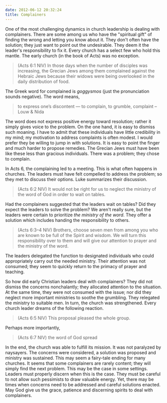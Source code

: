 ```yaml
---
date: 2012-06-12 20:32:24
title: Complainers
---
```


One of the most challenging dynamics in church leadership is dealing with complainers. There are some among us who have the "spiritual gift" of finding the wrong and letting you know about it. They don't often have the solution; they just want to point out the undesirable. They deem it the leader's responsibility to fix it. Every church has a select few who hold this mantle. The early church (in the book of Acts) was no exception. 

>(Acts 6:1 NIV) In those days when the number of disciples was increasing, the Grecian Jews among them complained against the Hebraic Jews because their widows were being overlooked in the daily distribution of food. 

The Greek word for complained is *goggysmos* (just the pronunciation sounds negative). The word means,

>to express one’s discontent — to complain, to grumble, complaint – Louw & Nida

The word does not express positive energy toward resolution; rather it simply gives voice to the problem. On the one hand, it is easy to dismiss such moaning. I have to admit that these individuals have little credibility in my mind; my motivation to address complaints is often modest. I would prefer they be willing to jump in with solutions. It is easy to point the finger and much harder to propose remedies. The Grecian Jews must have been like these less than gracious individuals. There was a problem; they chose to complain.

In Acts 6, the complaining led to a meeting. This is what often happens in churches. The leaders must have felt compelled to address the problem; so they met to discuss their options. Luke summarizes their discussion.

>(Acts 6:2 NIV) It would not be right for us to neglect the ministry of the word of God in order to wait on tables.

Had the complainers suggested that the leaders wait on tables? Did they expect the leaders to solve the problem? We aren't really sure, but the leaders were certain to prioritize *the ministry of the word*. They offer a solution which includes handing the responsibility to others.

>(Acts 6:3–4 NIV) Brothers, choose seven men from among you who are known to be full of the Spirit and wisdom. We will turn this responsibility over to them and will give our attention to prayer and the ministry of the word.

The leaders delegated the function to designated individuals who could appropriately carry out the needed ministry. Their attention was not consumed; they seem to quickly return to the primacy of prayer and teaching. 

So how did early Christian leaders deal with complainers? They did not dismiss the concerns nonchalantly; they allocated attention to the situation. At the same time, they were not consumed with the issue; nor did they neglect more important ministries to soothe the grumbling. They relegated the ministry to suitable men. In turn, the church was strengthened. Every church leader dreams of the following reaction.

>(Acts 6:5 NIV) This proposal pleased the whole group.

Perhaps more importantly,

>(Acts 6:7 NIV) the word of God spread

In the end, the church was able to fulfill its mission. It was not paralyzed by naysayers. The concerns were considered, a solution was proposed and ministry was sustained. This may seem a fairy-tale ending for many churches. It seems that some complainers are rarely content; they will simply find the next problem. This may be the case in some settings. Leaders must properly discern when this is the case. They must be careful to not allow such pessimists to draw valuable energy. Yet, there may be times when concerns need to be addressed and careful solutions enacted. May God give us the grace, patience and discerning spirits to deal with complainers.
